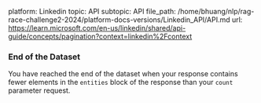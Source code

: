 platform: Linkedin
topic: API
subtopic: API
file_path: /home/bhuang/nlp/rag-race-challenge2-2024/platform-docs-versions/Linkedin_API/API.md
url: https://learn.microsoft.com/en-us/linkedin/shared/api-guide/concepts/pagination?context=linkedin%2Fcontext

### End of the Dataset

You have reached the end of the dataset when your response contains fewer elements in the `entities` block of the response than your `count` parameter request.